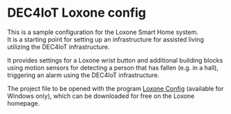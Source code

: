 # DEC4IoT Loxone config

This is a sample configuration for the Loxone Smart Home system. \
It is a starting point for setting up an infrastructure for assisted living utilizing the DEC4IoT infrastructure.

It provides settings for a Loxone wrist button and additional building blocks using motion sensors for detecting a person that has fallen (e.g. in a hall), triggering an alarm using the DEC4IoT infrastructure.

The project file to be opened with the program [Loxone Config](https://www.loxone.com/int/downloads/) (available for Windows only), which can be downloaded for free on the Loxone homepage.